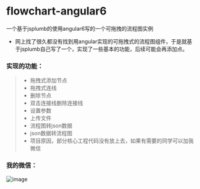 # flowchart-angular6
一个基于jsplumb的使用angular6写的一个可拖拽的流程图实例

* 网上找了很久都没有找到用angular实现的可拖拽式的流程图组件，于是就基于jsplumb自己写了一个，实现了一些基本的功能，后续可能会再添加点。

### 实现的功能：
> * 拖拽式添加节点
> * 拖拽式连线
> * 删除节点
> * 双击连接线删除连接线
> * 设置参数
> * 上传文件
> * 流程图转json数据
> * json数据转流程图
> * 项目原因，部分核心工程代码没有放上去，如果有需要的同学可以加我微信

### 我的微信：
![image](https://github.com/DesignHhuang/flowchart-angular6/src/assets/image/hlm.jpg)
